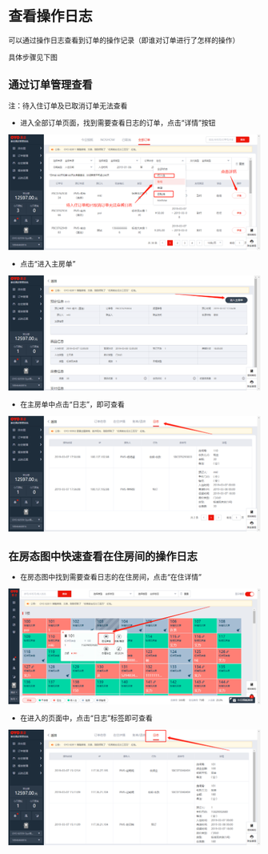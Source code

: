 # 查看操作日志

可以通过操作日志查看到订单的操作记录（即谁对订单进行了怎样的操作）

具体步骤见下图

## 通过订单管理查看

注：待入住订单及已取消订单无法查看

* 进入全部订单页面，找到需要查看日志的订单，点击“详情”按钮

![](../.gitbook/assets/image%20%28350%29.png)

* 点击“进入主房单”

![](../.gitbook/assets/image%20%28641%29.png)

* 在主房单中点击“日志”，即可查看

![](../.gitbook/assets/image%20%2841%29.png)

## 在房态图中快速查看在住房间的操作日志

* 在房态图中找到需要查看日志的在住房间，点击“在住详情”

![](../.gitbook/assets/image%20%28632%29.png)

* 在进入的页面中，点击“日志”标签即可查看

![](../.gitbook/assets/image%20%28375%29.png)

